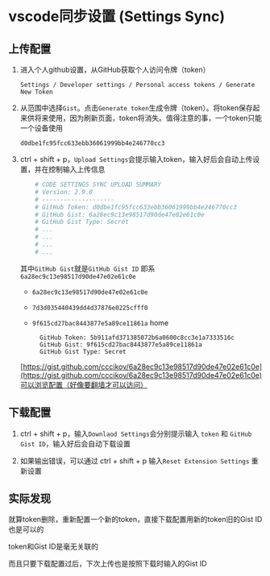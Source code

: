 # vscode同步设置 (Settings Sync)

## 上传配置

1. 进入个人github设置，从GitHub获取个人访问令牌（token）

    `Settings / Developer settings / Personal access tokens / Generate New Token`

2. 从范围中选择`Gist`。点击`Generate token`生成令牌（token）。将token保存起来供将来使用，因为刷新页面，token将消失。值得注意的事，一个token只能一个设备使用

    `d0dbe1fc95fcc633ebb36061999bb4e246770cc3`

3. ctrl + shift + p，`Upload Settings`会提示输入token，输入好后会自动上传设置，并在控制输入上传信息

    ``` bash
        # CODE SETTINGS SYNC UPLOAD SUMMARY
        # Version: 2.9.0
        # --------------------
        # GitHub Token: d0dbe1fc95fcc633ebb36061999bb4e246770cc3
        # GitHub Gist: 6a28ec9c13e98517d90de47e02e61c0e
        # GitHub Gist Type: Secret
        # ...
        # ...
        # ...
        # ...
    ```

    其中`GitHub Gist`就是`GitHub Gist ID` 即系 `6a28ec9c13e98517d90de47e02e61c0e`

    * `6a28ec9c13e98517d90de47e02e61c0e`
    * `7d3d035440439dd4d37876e0225cfff0`
    * `9f615cd27bac8443877e5a89ce11861a` home

            GitHub Token: 5b911afd371385072b6a0600c8cc3e1a7333516c
            GitHub Gist: 9f615cd27bac8443877e5a89ce11861a
            GitHub Gist Type: Secret

    [https://gist.github.com/cccikov/6a28ec9c13e98517d90de47e02e61c0e](https://gist.github.com/cccikov/6a28ec9c13e98517d90de47e02e61c0e)可以浏览配置（好像要翻墙才可以访问）

## 下载配置

1. ctrl + shift + p，输入`Downlaod Settings`会分别提示输入 `token` 和 `GitHub Gist ID`，输入好后会自动下载设置

2. 如果输出错误，可以通过 ctrl + shift + p 输入`Reset Extension Settings` 重新设置


## 实际发现

就算token删除，重新配置一个新的token，直接下载配置用新的token旧的Gist ID也是可以的

token和Gist ID是毫无关联的

而且只要下载配置过后，下次上传也是按照下载时输入的Gist ID